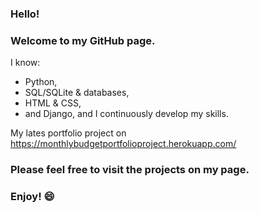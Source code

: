 ### **Hello!**

### Welcome to my GitHub page. 
I know: 
* Python, 
* SQL/SQLite & databases, 
* HTML & CSS, 
* and Django, 
and I continuously develop my skills.

My lates portfolio project on https://monthlybudgetportfolioproject.herokuapp.com/

### Please feel free to visit the projects on my page.

### Enjoy! :smile:

